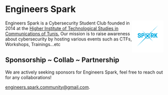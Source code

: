 # Engineers Spark

<a href="https://www.facebook.com/engineers.spark" target="_blank" rel="noopener noreferrer">
  <img width="100" src="https://raw.githubusercontent.com/Engineers-Spark/.github/main/profile/spark.png" align="right"/>
</a>

Engineers Spark is a Cybersecurity Student Club founded in 2014 at the [Higher Institute of Technological Studies in Communications of Tunis.](https://isetcom.tn/public/home.faces) Our mission is to raise awareness about cybersecurity by hosting various events such as CTFs, Workshops, Trainings...etc

## Sponsorship ~ Collab ~ Partnership

We are actively seeking sponsors for Engineers Spark, feel free to reach out for any collaborations!

[engineers.spark.community@gmail.com](mailto:engineers.spark.community@gmail.com).


